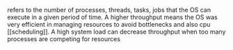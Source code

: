 refers to the number of processes, threads, tasks, jobs that the OS can execute in a given period of time. 
A higher throughput means the OS was very efficient in managing resources to avoid bottlenecks and also cpu [[scheduling]].
A high system load can decrease throughput when too many processes are competing for resources
